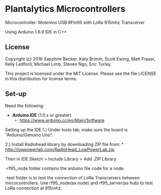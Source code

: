 # Plantalytics Microcontrollers

Microcontroller: Motenino USB RFm95 with LoRa 915mhz Transceiver

Using Arduino 1.6.9 IDE in C++

## License

Copyright (c) 2016 Sapphire Becker, Katy Brimm, Scott Ewing, Matt Fraser, Kelly Ledford, Michael Limb, Steven Ngo, Eric Turley.

This project is licensed under the MIT License. Please see the file LICENSE in this distribution for license terms.


## Set-up
Need the following:
* **Arduino IDE** (1.0.x or greater)
	* https://www.arduino.cc/en/Main/Software

Setting up the IDE
1.) Under tools tab, make sure the board is "Arduino/Genuino Uno".

2.) Install Radiohead library by downloading ZIP file from:
	* http://lowpowerlab.com/RadioHead_LowPowerLab.zip

Then in IDE Sketch > Include Library > Add .ZIP Library

-rf95_node folder contains the arduino file code for a node.

-test folder is to test the connection of LoRa Transceivers between mircocontrollers. Use rf95_node(as node) and rf95_server(as hub) to test LoRa connection at 915mhz.
